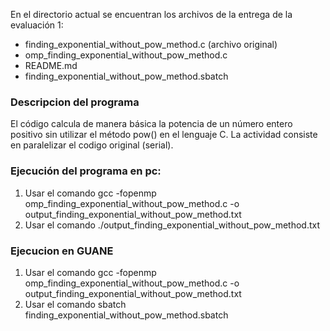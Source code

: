 En el directorio actual se encuentran los archivos de la entrega de la evaluación 1:
- finding_exponential_without_pow_method.c (archivo original)
- omp_finding_exponential_without_pow_method.c
- README.md
- finding_exponential_without_pow_method.sbatch
### Descripcion del programa
El código calcula de manera básica la potencia de un número entero positivo sin utilizar el método pow() en el lenguaje C. La actividad consiste en paralelizar el codigo original (serial). 
### Ejecución del programa en pc:
1. Usar el comando gcc -fopenmp omp_finding_exponential_without_pow_method.c -o output_finding_exponential_without_pow_method.txt
2. Usar el comando ./output_finding_exponential_without_pow_method.txt

### Ejecucion en GUANE
1. Usar el comando gcc -fopenmp omp_finding_exponential_without_pow_method.c -o output_finding_exponential_without_pow_method.txt
2. Usar el comando sbatch finding_exponential_without_pow_method.sbatch
